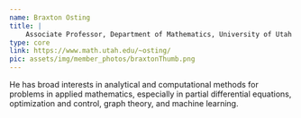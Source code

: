 ```yaml
---
name: Braxton Osting
title: |
    Associate Professor, Department of Mathematics, University of Utah
type: core
link: https://www.math.utah.edu/~osting/
pic: assets/img/member_photos/braxtonThumb.png
---
```


He has broad interests in analytical and computational methods for problems in applied mathematics, especially in partial differential equations, optimization and control, graph theory, and machine learning.